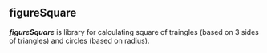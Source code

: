 ## figureSquare ##

***figureSquare*** is library for calculating square of traingles (based on 3 sides of triangles) and circles (based on radius). 

